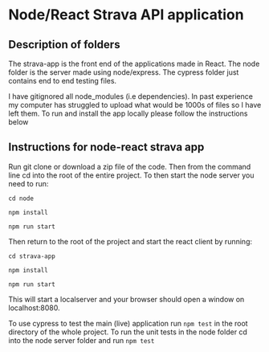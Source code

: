 # Node/React Strava API application

## Description of folders
The strava-app is the front end of the applications made in React. The node folder is the server
made using node/express. The cypress folder just contains end to end testing files.

I have gitignored all node_modules (i.e dependencies). In past experience my computer has struggled
to upload what would be 1000s of files so I have left them. To run and install the app locally please
follow the instructions below

## Instructions for node-react strava app

Run git clone or download a zip file of the code. Then from the command line cd into the root of the entire project.
To then start the node server you need to run:

```
cd node
```
```
npm install
```
```
npm run start
```
Then return to the root of the project and start the react client by running:

```
cd strava-app
```
```
npm install
```
```
npm run start
```
This will start a localserver and your browser should open a window
on localhost:8080. 

To use cypress to test the main (live) application run ```npm test``` in the root directory of the whole project. 
To run the unit tests in the node folder cd into the node server folder and run ```npm test```

